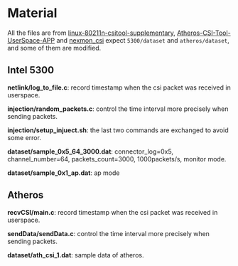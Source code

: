 # Material

All the files are from [linux-80211n-csitool-supplementary](https://github.com/dhalperi/linux-80211n-csitool-supplementary), [Atheros-CSI-Tool-UserSpace-APP](https://github.com/xieyaxiongfly/Atheros-CSI-Tool-UserSpace-APP) and [nexmon_csi](https://github.com/seemoo-lab/nexmon_csi) expect `5300/dataset` and `atheros/dataset`, and some of them are modified.

## Intel 5300

__netlink/log_to_file.c__: record timestamp when the csi packet was received in userspace.

__injection/random_packets.c__: control the time interval more precisely when sending packets.

__injection/setup_injuect.sh__: the last two commands are exchanged to avoid some error.

__dataset/sample_0x5_64_3000.dat__: connector_log=0x5, channel_number=64, packets_count=3000,
1000packets/s, monitor mode.

__dataset/sample_0x1_ap.dat__: ap mode

## Atheros

__recvCSI/main.c__: record timestamp when the csi packet was received in userspace.

__sendData/sendData.c__: control the time interval more precisely when sending packets.

__dataset/ath_csi_1.dat__: sample data of atheros.